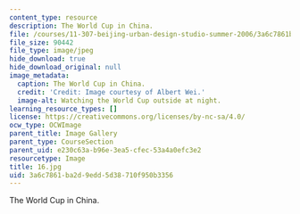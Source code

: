 ```yaml
---
content_type: resource
description: The World Cup in China.
file: /courses/11-307-beijing-urban-design-studio-summer-2006/3a6c7861ba2d9edd5d38710f950b3356_16.jpg
file_size: 90442
file_type: image/jpeg
hide_download: true
hide_download_original: null
image_metadata:
  caption: The World Cup in China.
  credit: 'Credit: Image courtesy of Albert Wei.'
  image-alt: Watching the World Cup outside at night.
learning_resource_types: []
license: https://creativecommons.org/licenses/by-nc-sa/4.0/
ocw_type: OCWImage
parent_title: Image Gallery
parent_type: CourseSection
parent_uid: e230c63a-b96e-3ea5-cfec-53a4a0efc3e2
resourcetype: Image
title: 16.jpg
uid: 3a6c7861-ba2d-9edd-5d38-710f950b3356
---
```

The World Cup in China.
